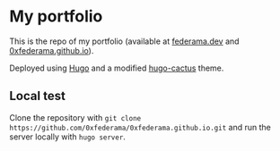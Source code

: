 # My portfolio

This is the repo of my portfolio (available at [federama.dev](https://federama.dev) and [0xfederama.github.io](https://0xfederama.io)).

Deployed using [Hugo](https://github.com/gohugoio/hugo) and a modified [hugo-cactus](https://github.com/monkeyWzr/hugo-theme-cactus) theme.

## Local test
Clone the repository with `git clone https://github.com/0xfederama/0xfederama.github.io.git` and run the server locally with `hugo server`.
